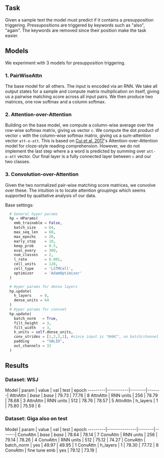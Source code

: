 
## Task
Given a sample text the model must predict if it contains a presupposition triggering. Pressupositions are triggered by keywords such as "also", "again". The keywords are removed since their position make the task easier.

## Models
We experiment with 3 models for presupposition triggering.

### 1. PairWiseAttn
The base model for all others. The input is encoded via an RNN.
We take all output states for a sample and compute matrix multiplication on itself,
giving us a pairwise matching score across all input pairs. We then produce two
matrices, one row softmax and a column softmax.

### 2. Attention-over-Attention
Building on the base model, we compute a column-wise average over the row-wise softmax matrix, giving us vector `c`. We compute the dot product of vector `c` with the column-wise softmax matrix, giving us a sum-attention vector `att-o-att`.
This is based on [Cui et al, 2017](https://arxiv.org/pdf/1607.04423.pdf)'s Attention-over-Attention model for cloze-style reading comprehension.
However, we do not implement the last step where a a word is predicted by summing over `att-o-att` vector. Our final layer is a fully connected layer between `c` and our two classes.

### 3. Convolution-over-Attention
Given the two normalized pair-wise matching score matrices, we convolve over these.
The intuition is to locate attention groupings which seems supported by qualitative analysis of our data.

Base settings:
```python
  # General hyper params
  hp = HParams(
    emb_trainable = False,
    batch_size    = 64,
    max_seq_len   = 60,
    max_epochs    = 20,
    early_stop    = 10,
    keep_prob     = 0.5,
    eval_every    = 300,
    num_classes   = 2,
    l_rate        = 0.001,
    cell_units    = 128,
    cell_type     = 'LSTMCell',
    optimizer     = 'AdamOptimizer'
  )

  # Hyper params for dense layers
  hp.update(
    h_layers    = 0,
    dense_units = 64
  )
  # Hyper params for convnet
  hp.update(
    batch_norm   = True,
    filt_height  = 3,
    filt_width   = 3,
    h_units = self.dense_units,
    conv_strides = [1,2,2,1], #since input is "NHWC", no batch/channel stride
    padding      = "VALID",
    out_channels = 32
  )
```

## Results

### Dataset: WSJ

Model    | param     | value  | val   | test  | epoch
---------|-----------|--------|-------|
AttnAttn | *base*    | *base* | 79.73 | 77.76 | 8
AttnAttn | RNN units | 256    | 78.79 | 78.68 | 3
AttnAttn | RNN units | 512    | 78.76 | 78.57 | 5
AttnAttn | h_layers  | 1      | 75.80 | 75.59 | 6

### Dataset: Giga also on test
Model    | param         | value  | val   | test  | epoch
---------|---------------|--------|-------|
ConvAttn | *base*        | *base* | 78.64 | 78.14 | 7
ConvAttn | RNN units     | 256    | 79.14 | 78.26 | 4
ConvAttn | RNN units     | 512    | 75.12 | 74.27 |
ConvAttn | batch_norm    | yes    | 49.97 | 49.95 | 1
ConvAttn | h_layers      | 1      | 78.30 | 77.72 | 8
ConvAttn | fine tune emb | yes    | 79.12 | 73.19 |


